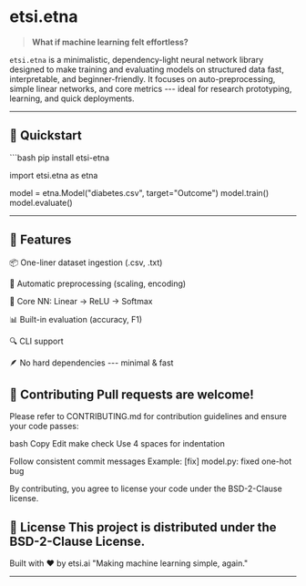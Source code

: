 # etsi.etna

> **What if machine learning felt effortless?**

`etsi.etna` is a minimalistic, dependency-light neural network library
designed to make training and evaluating models on structured data fast,
interpretable, and beginner-friendly. It focuses on auto-preprocessing,
simple linear networks, and core metrics --- ideal for research
prototyping, learning, and quick deployments.

------------------------------------------------------------------------

## 🚀 Quickstart

\`\`\`bash pip install etsi-etna

import etsi.etna as etna

model = etna.Model("diabetes.csv", target="Outcome") model.train()
model.evaluate()

------------------------------------------------------------------------

## 🔮 Features

📦 One-liner dataset ingestion (.csv, .txt)

🧼 Automatic preprocessing (scaling, encoding)

🧠 Core NN: Linear → ReLU → Softmax

📊 Built-in evaluation (accuracy, F1)

🔍 CLI support

🪶 No hard dependencies --- minimal & fast

## 🤝 Contributing Pull requests are welcome!

Please refer to CONTRIBUTING.md for contribution guidelines and ensure
your code passes:

bash Copy Edit make check Use 4 spaces for indentation

Follow consistent commit messages Example: \[fix\] model.py: fixed
one-hot bug

By contributing, you agree to license your code under the BSD-2-Clause
license.

## 📄 License This project is distributed under the BSD-2-Clause License.

Built with ❤️ by etsi.ai "Making machine learning simple, again."


------------------------------------------------------------------------

